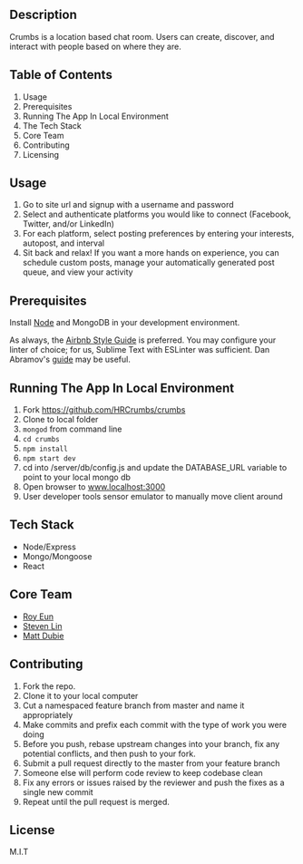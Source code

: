 ## Description
Crumbs is a location based chat room. Users can create, discover, and interact with people based on where they are. 

## Table of Contents

1. Usage
1. Prerequisites
1. Running The App In Local Environment
1. The Tech Stack
1. Core Team
1. Contributing
1. Licensing

## Usage

1. Go to site url and signup with a username and password
1. Select and authenticate platforms you would like to connect (Facebook, Twitter, and/or LinkedIn)
1. For each platform, select posting preferences by entering your interests, autopost, and interval
1. Sit back and relax! If you want a more hands on experience, you can schedule custom posts, manage your automatically generated post queue, and view your activity

## Prerequisites

Install [Node](https://nodejs.org/en/) and MongoDB in your development environment.

As always, the [Airbnb Style Guide](https://github.com/airbnb/javascript) is preferred.
You may configure your linter of choice; for us, Sublime Text with ESLinter was sufficient.  Dan Abramov's [guide](https://medium.com/@dan_abramov/lint-like-it-s-2015-6987d44c5b48#.ne1ikvdg9) may be useful.

## Running The App In Local Environment

1.  Fork https://github.com/HRCrumbs/crumbs
1.  Clone to local folder
1.  ```mongod``` from command line
1.  ```cd crumbs```
1.  ```npm install```
1.  ```npm start dev```
1.  cd into /server/db/config.js and update the DATABASE_URL variable to point to your local mongo db
1.  Open browser to www.localhost:3000
1.  User developer tools sensor emulator to manually move client around

## Tech Stack

- Node/Express
- Mongo/Mongoose
- React

## Core Team

  - [Roy Eun](https://github.com/RoyEun)
  - [Steven Lin](https://github.com/hewp)
  - [Matt Dubie](https://github.com/mdubie)

## Contributing

1. Fork the repo.
1. Clone it to your local computer
1. Cut a namespaced feature branch from master and name it appropriately
1. Make commits and prefix each commit with the type of work you were doing
1. Before you push, rebase upstream changes into your branch, fix any potential conflicts, and then push to your fork.
1. Submit a pull request directly to the master from your feature branch
1. Someone else will perform code review to keep codebase clean
1. Fix any errors or issues raised by the reviewer and push the fixes as a single new commit
1. Repeat until the pull request is merged.

## License

M.I.T
